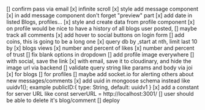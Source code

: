 [] confirm pass via email
[x] infinite scroll
[x] style add message component
[x] in add message component don't forget "preview" part
[x] add date in listed Blogs, profiles...
[x] style and create data from profile component
    [x] on profile would be nice to have a history of all blogs user posted,
    [] maybe track all comments
[x] add hover to social buttons on login form
[] add coins, this is going to be a long one
[x] query db by ,start at nth, limit last 10 by
        [x] blogs views
        [x] number and percent of likes
        [x] number and percent of trust
[] fix blank options in dropdown
[] add profile image everywhere
        [] with social, save the link
        [x] with email, save it to cloudinary, and hide the image url via backend
[] validate query string like params and body via joi
        [x] for blogs
        [] for profiles
[] maybe add socket.io for alerting others about new messages/comments
[x] add uuid in mongoose schema instead like uuidv1(); example publicID:{ type: String, default: uuidv1 }
[x] add a constant for server URL like const serverURL = http://localhost:3001/
[] user should be able to delete it's blog/comment
[] deploy
